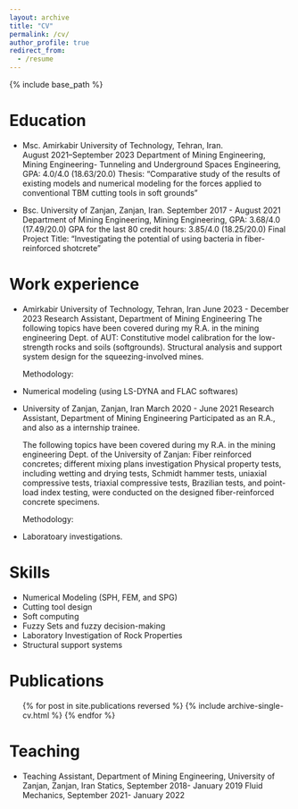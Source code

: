 ```yaml
---
layout: archive
title: "CV"
permalink: /cv/
author_profile: true
redirect_from:
  - /resume
---
```


{% include base_path %}

Education
======
* Msc.	Amirkabir University of Technology, Tehran, Iran.                                  
  August 2021–September 2023
  Department of Mining Engineering,
  Mining Engineering- Tunneling and Underground Spaces Engineering,
  GPA: 4.0/4.0 (18.63/20.0)
  Thesis: “Comparative study of the results of existing models and numerical modeling for the forces applied to conventional TBM cutting tools in soft grounds”

* Bsc.	University of Zanjan, Zanjan, Iran.
  September 2017 - August 2021
  Department of Mining Engineering,
  Mining Engineering,
  GPA: 3.68/4.0 (17.49/20.0)
  GPA for the last 80 credit hours: 3.85/4.0 (18.25/20.0) 
  Final Project Title: “Investigating the potential of using bacteria in fiber-reinforced shotcrete”


Work experience
======
* Amirkabir University of Technology, Tehran, Iran
  June 2023 - December 2023
  Research Assistant, Department of Mining Engineering
  The following topics have been covered during my R.A. in the mining engineering Dept. of AUT:
  	Constitutive model calibration for the low-strength rocks and soils (softgrounds).
  	Structural analysis and support system design for the squeezing-involved mines.

  Methodology:
*	Numerical modeling (using LS-DYNA and FLAC softwares)


* University of Zanjan, Zanjan, Iran
  March 2020 - June 2021
  Research Assistant, Department of Mining Engineering
  	Participated as an R.A., and also as a internship trainee.

  The following topics have been covered during my R.A. in the mining engineering Dept. of the University of Zanjan:
	  Fiber reinforced concretes; different mixing plans investigation
  	Physical property tests, including wetting and drying tests, Schmidt hammer tests, uniaxial compressive tests, triaxial compressive tests, Brazilian tests, and point-load index testing, were conducted on the designed fiber-reinforced concrete specimens.

  Methodology:
*	Laboratoary investigations.

  
Skills
======
* Numerical Modeling (SPH, FEM, and SPG)
* Cutting tool design
* Soft computing
* Fuzzy Sets and fuzzy decision-making
* Laboratory Investigation of Rock Properties 
* Structural support systems


Publications
======
  <ul>{% for post in site.publications reversed %}
    {% include archive-single-cv.html %}
  {% endfor %}</ul>
  
Teaching
======

* Teaching Assistant, Department of Mining Engineering, University of Zanjan, Zanjan, Iran
  Statics, September 2018- January 2019
  Fluid Mechanics, September 2021- January 2022
  
